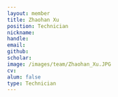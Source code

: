 ```yaml
---
layout: member
title: Zhaohan Xu
position: Technician
nickname: 
handle:
email: 
github: 
scholar: 
image: /images/team/Zhaohan_Xu.JPG
cv: 
alum: false
type: Technician
---
```

